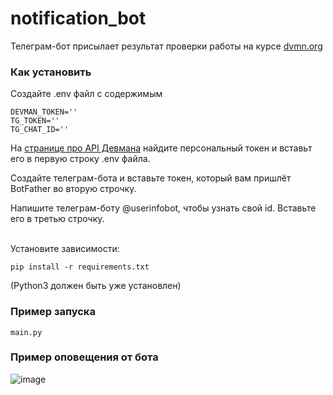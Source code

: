 # notification_bot

Телеграм-бот присылает результат проверки работы на курсе [dvmn.org](https://dvmn.org/)

### Как установить

Создайте .env файл с содержимым
```
DEVMAN_TOKEN=''
TG_TOKEN=''
TG_CHAT_ID=''
```
На [странице про API Девмана](https://dvmn.org/api/docs/) найдите персональный токен и вставьт его в первую строку .env файла. <br/>

Создайте телеграм-бота и вставьте токен, который вам пришлёт BotFather во вторую строчку.  <br/>

Напишите телеграм-боту @userinfobot, чтобы узнать свой id. Вставьте его в третью строчку. <br/> <br/>

Установите зависимости:
```
pip install -r requirements.txt
```
(Python3 должен быть уже установлен)

### Пример запуска

```
main.py
```

### Пример оповещения от бота
![image](https://user-images.githubusercontent.com/52741545/124275072-b2471d80-db4a-11eb-9905-dc06dbf0317a.png)

